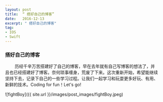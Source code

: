 ```yaml
---
layout: post
title:  “ 搭好自己的博客”
date:   2016-12-13
excerpt: " 搭好自己的博客"
tag:
- IOS
- Swift
---
```


###    搭好自己的博客

   历经千辛万苦搭建好了自己的博客，早在去年就有自己写博客的想法了，并且也已经搭建好了博客。奈何琐事缠身，荒废了下来。这次重新开始，希望能继续坚持下去，记录下自己的一些学习过程。让我们一起学习和玩耍更多好玩、有用、新鲜的技术。Coding for fun！Let's go!

![fightBoy]({{ site.url }}/images/post_images/fightBoy.jpeg)

​	